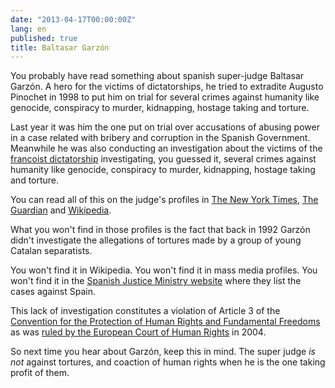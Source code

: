 ```yaml
---
date: "2013-04-17T00:00:00Z"
lang: en
published: true
title: Baltasar Garzón
---
```


You probably have read something about spanish super-judge Baltasar Garzón. A
hero for the victims of dictatorships, he tried to extradite Augusto Pinochet in
1998 to put him on trial for several crimes against humanity like genocide,
conspiracy to murder, kidnapping, hostage taking and torture.

Last year it was him the one put on trial over accusations of abusing power in a
case related with bribery and corruption in the Spanish Government. Meanwhile he
was also conducting an investigation about the victims of the
[francoist dictatorship][] investigating, you guessed it, several crimes against
humanity like genocide, conspiracy to murder, kidnapping, hostage taking and
torture.

You can read all of this on the judge's profiles in
[The New York Times][], [The Guardian][] and [Wikipedia][].

What you won't find in those profiles is the fact that back in 1992 Garzón
didn't investigate the allegations of tortures made by a group of young Catalan
separatists.

You won't find it in Wikipedia. You won't find it in mass media profiles. You
won't find it in the [Spanish Justice Ministry website][] where they list the
cases against Spain.

This lack of investigation constitutes a violation of Article 3 of the
[Convention for the Protection of Human Rights and Fundamental Freedoms][] as
was [ruled by the European Court of Human Rights][] in 2004.

So next time you hear about Garzón, keep this in mind. The super judge *is not*
against tortures, and coaction of human rights when he is the one taking profit
of them.

[francoist dictatorship]: http://en.wikipedia.org/wiki/Francoist_Spain

[Wikipedia]: http://en.wikipedia.org/wiki/Baltasar_Garzon
[The Guardian]: http://www.guardian.co.uk/world/baltasar-garzon
[The New York Times]: http://topics.nytimes.com/topics/reference/timestopics/people/g/baltasar_garzon/index.html

[Convention for the Protection of Human Rights and Fundamental Freedoms]: http://conventions.coe.int/Treaty/en/Treaties/Html/005.htm
[ruled by the European Court of Human Rights]: http://hudoc.echr.coe.int/sites/eng/pages/search.aspx?i=001-67287
[Spanish Justice Ministry website]: http://www.mjusticia.gob.es/cs/Satellite/es/1288776153228/MuestraInformacion.html
